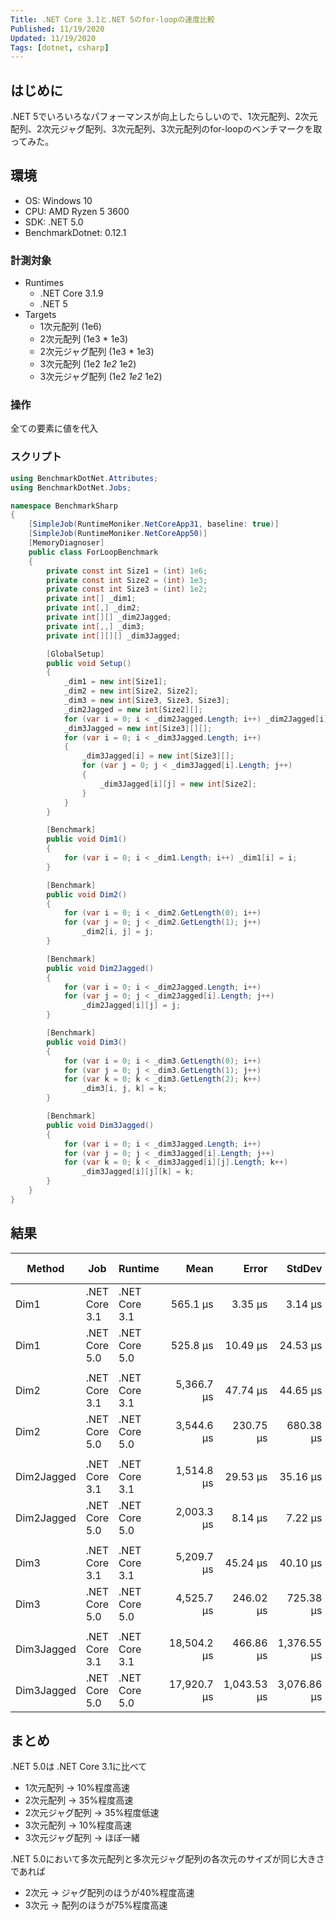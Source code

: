 ```yaml
---
Title: .NET Core 3.1と.NET 5のfor-loopの速度比較
Published: 11/19/2020
Updated: 11/19/2020
Tags: [dotnet, csharp]
---
```


## はじめに

.NET 5でいろいろなパフォーマンスが向上したらしいので、1次元配列、2次元配列、2次元ジャグ配列、3次元配列、3次元配列のfor-loopのベンチマークを取ってみた。

## 環境

- OS: Windows 10
- CPU: AMD Ryzen 5 3600
- SDK: .NET 5.0
- BenchmarkDotnet: 0.12.1

### 計測対象

- Runtimes
  - .NET Core 3.1.9
  - .NET 5
- Targets
  - 1次元配列 (1e6)
  - 2次元配列 (1e3 * 1e3)
  - 2次元ジャグ配列 (1e3 * 1e3)
  - 3次元配列 (1e2 *1e2* 1e2)
  - 3次元ジャグ配列 (1e2 *1e2* 1e2)

### 操作

全ての要素に値を代入

### スクリプト

```csharp
using BenchmarkDotNet.Attributes;
using BenchmarkDotNet.Jobs;

namespace BenchmarkSharp
{
    [SimpleJob(RuntimeMoniker.NetCoreApp31, baseline: true)]
    [SimpleJob(RuntimeMoniker.NetCoreApp50)]
    [MemoryDiagnoser]
    public class ForLoopBenchmark
    {
        private const int Size1 = (int) 1e6;
        private const int Size2 = (int) 1e3;
        private const int Size3 = (int) 1e2;
        private int[] _dim1;
        private int[,] _dim2;
        private int[][] _dim2Jagged;
        private int[,,] _dim3;
        private int[][][] _dim3Jagged;

        [GlobalSetup]
        public void Setup()
        {
            _dim1 = new int[Size1];
            _dim2 = new int[Size2, Size2];
            _dim3 = new int[Size3, Size3, Size3];
            _dim2Jagged = new int[Size2][];
            for (var i = 0; i < _dim2Jagged.Length; i++) _dim2Jagged[i] = new int[Size2];
            _dim3Jagged = new int[Size3][][];
            for (var i = 0; i < _dim3Jagged.Length; i++)
            {
                _dim3Jagged[i] = new int[Size3][];
                for (var j = 0; j < _dim3Jagged[i].Length; j++)
                {
                    _dim3Jagged[i][j] = new int[Size2];
                }
            }
        }

        [Benchmark]
        public void Dim1()
        {
            for (var i = 0; i < _dim1.Length; i++) _dim1[i] = i;
        }

        [Benchmark]
        public void Dim2()
        {
            for (var i = 0; i < _dim2.GetLength(0); i++)
            for (var j = 0; j < _dim2.GetLength(1); j++)
                _dim2[i, j] = j;
        }

        [Benchmark]
        public void Dim2Jagged()
        {
            for (var i = 0; i < _dim2Jagged.Length; i++)
            for (var j = 0; j < _dim2Jagged[i].Length; j++)
                _dim2Jagged[i][j] = j;
        }

        [Benchmark]
        public void Dim3()
        {
            for (var i = 0; i < _dim3.GetLength(0); i++)
            for (var j = 0; j < _dim3.GetLength(1); j++)
            for (var k = 0; k < _dim3.GetLength(2); k++)
                _dim3[i, j, k] = k;
        }

        [Benchmark]
        public void Dim3Jagged()
        {
            for (var i = 0; i < _dim3Jagged.Length; i++)
            for (var j = 0; j < _dim3Jagged[i].Length; j++)
            for (var k = 0; k < _dim3Jagged[i][j].Length; k++)
                _dim3Jagged[i][j][k] = k;
        }
    }
}
```

## 結果

|     Method |           Job |       Runtime |        Mean |       Error |      StdDev |      Median | Ratio | RatioSD | Gen 0 | Gen 1 | Gen 2 | Allocated |
|----------- |-------------- |-------------- |------------:|------------:|------------:|------------:|------:|--------:|------:|------:|------:|----------:|
|       Dim1 | .NET Core 3.1 | .NET Core 3.1 |    565.1 μs |     3.35 μs |     3.14 μs |    566.0 μs |  1.00 |    0.00 |     - |     - |     - |       1 B |
|       Dim1 | .NET Core 5.0 | .NET Core 5.0 |    525.8 μs |    10.49 μs |    24.53 μs |    508.9 μs |  0.92 |    0.03 |     - |     - |     - |         - |
|            |               |               |             |             |             |             |       |         |       |       |       |           |
|       Dim2 | .NET Core 3.1 | .NET Core 3.1 |  5,366.7 μs |    47.74 μs |    44.65 μs |  5,357.6 μs |  1.00 |    0.00 |     - |     - |     - |     111 B |
|       Dim2 | .NET Core 5.0 | .NET Core 5.0 |  3,544.6 μs |   230.75 μs |   680.38 μs |  3,060.7 μs |  0.64 |    0.13 |     - |     - |     - |         - |
|            |               |               |             |             |             |             |       |         |       |       |       |           |
| Dim2Jagged | .NET Core 3.1 | .NET Core 3.1 |  1,514.8 μs |    29.53 μs |    35.16 μs |  1,522.0 μs |  1.00 |    0.00 |     - |     - |     - |         - |
| Dim2Jagged | .NET Core 5.0 | .NET Core 5.0 |  2,003.3 μs |     8.14 μs |     7.22 μs |  2,001.9 μs |  1.33 |    0.03 |     - |     - |     - |         - |
|            |               |               |             |             |             |             |       |         |       |       |       |           |
|       Dim3 | .NET Core 3.1 | .NET Core 3.1 |  5,209.7 μs |    45.24 μs |    40.10 μs |  5,201.5 μs |  1.00 |    0.00 |     - |     - |     - |      10 B |
|       Dim3 | .NET Core 5.0 | .NET Core 5.0 |  4,525.7 μs |   246.02 μs |   725.38 μs |  4,114.5 μs |  0.90 |    0.15 |     - |     - |     - |         - |
|            |               |               |             |             |             |             |       |         |       |       |       |           |
| Dim3Jagged | .NET Core 3.1 | .NET Core 3.1 | 18,504.2 μs |   466.86 μs | 1,376.55 μs | 18,885.7 μs |  1.00 |    0.00 |     - |     - |     - |         - |
| Dim3Jagged | .NET Core 5.0 | .NET Core 5.0 | 17,920.7 μs | 1,043.53 μs | 3,076.86 μs | 19,831.3 μs |  0.98 |    0.20 |     - |     - |     - |         - |

## まとめ

.NET 5.0は .NET Core 3.1に比べて

- 1次元配列 -> 10%程度高速
- 2次元配列 -> 35%程度高速
- 2次元ジャグ配列 -> 35%程度低速
- 3次元配列 -> 10%程度高速
- 3次元ジャグ配列 -> ほぼ一緒

.NET 5.0において多次元配列と多次元ジャグ配列の各次元のサイズが同じ大きさであれば

- 2次元 -> ジャグ配列のほうが40%程度高速
- 3次元 -> 配列のほうが75%程度高速
